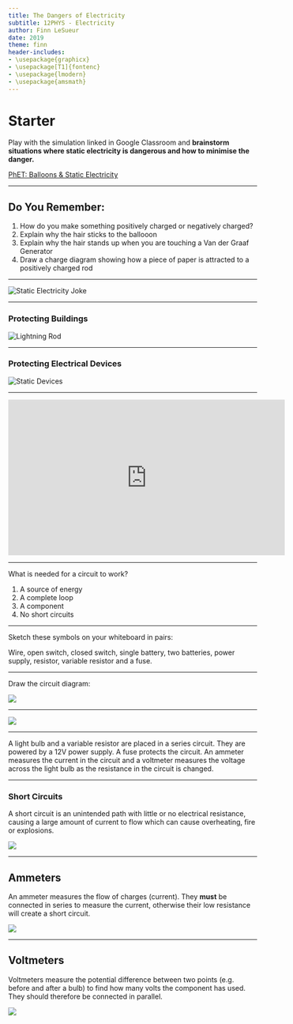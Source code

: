 ```yaml
---
title: The Dangers of Electricity
subtitle: 12PHYS - Electricity
author: Finn LeSueur
date: 2019
theme: finn
header-includes:
- \usepackage{graphicx}
- \usepackage[T1]{fontenc}
- \usepackage{lmodern}
- \usepackage{amsmath}
---
```


# Starter

Play with the simulation linked in Google Classroom and __brainstorm situations where static electricity is dangerous and how to minimise the danger.__

[PhET: Balloons & Static Electricity](https://phet.colorado.edu/en/simulation/balloons-and-static-electricity)

---

## Do You Remember:

1. How do you make something positively charged or negatively charged?
2. Explain why the hair sticks to the ballooon
3. Explain why the hair stands up when you are touching a Van der Graaf Generator
4. Draw a charge diagram showing how a piece of paper is attracted to a positively charged rod

---

![Static Electricity Joke](assets/6-static-shock.png)

---

### Protecting Buildings

![Lightning Rod](assets/6-lightning-rod.jpg)

---

### Protecting Electrical Devices

![Static Devices](assets/6-static-devices.jpg)

---

<iframe width="560" height="315" src="https://www.youtube.com/embed/ve6XGKZxYxA" frameborder="0" allow="accelerometer; autoplay; encrypted-media; gyroscope; picture-in-picture" allowfullscreen></iframe>

---

What is needed for a circuit to work?

1. A source of energy
2. A complete loop
3. A component
4. No short circuits

---

Sketch these symbols on your whiteboard in pairs:

Wire, open switch, closed switch, single battery, two batteries, power supply, resistor, variable resistor and a fuse.

---

Draw the circuit diagram:

![](assets/6-draw-the-circuit.png)

---

![](assets/6-draw-the-circuit-2.png)

---

A light bulb and a variable resistor are placed in a series circuit. They are powered by a 12V power supply. A fuse protects the circuit. An ammeter measures the current in the circuit and a voltmeter measures the voltage across the light bulb as the resistance in the circuit is changed.

---

### Short Circuits

A short circuit is an unintended path with little or no electrical resistance, causing a large amount of current to flow which can cause overheating, fire or explosions.

![](assets/6-short-circuit.jpeg)

---

## Ammeters

An ammeter measures the flow of charges (current). They __must__ be connected in series to measure the current, otherwise their low resistance will create a short circuit.

![](assets/6-connect-ammeter.jpeg)

---

## Voltmeters

Voltmeters measure the potential difference between two points (e.g. before and after a bulb) to find how many volts the component has used. They should therefore be connected in parallel.

![](assets/6-connect-voltmeter.jpeg)

